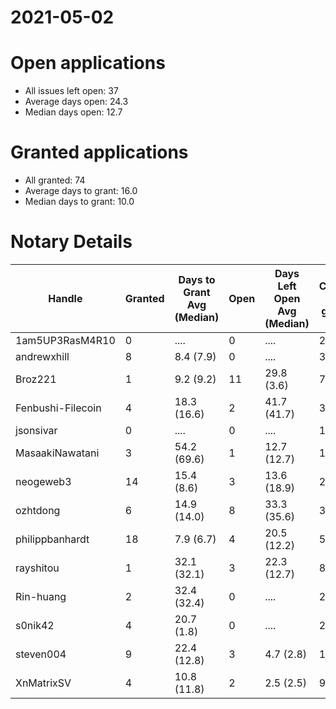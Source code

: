 2021-05-02
==========

# Open applications

- All issues left open: 37
- Average days open: 24.3
- Median days open: 12.7

# Granted applications

- All granted: 74
- Average days to grant: 16.0
- Median days to grant: 10.0

# Notary Details

| Handle            |   Granted | Days to Grant Avg (Median)   |   Open | Days Left Open Avg (Median)   |   Closed (no grant) |
|-------------------|-----------|------------------------------|--------|-------------------------------|---------------------|
| 1am5UP3RasM4R10   |         0 | ....                         |      0 | ....                          |                   2 |
| andrewxhill       |         8 | 8.4  (7.9)                   |      0 | ....                          |                  30 |
| Broz221           |         1 | 9.2  (9.2)                   |     11 | 29.8  (3.6)                   |                   7 |
| Fenbushi-Filecoin |         4 | 18.3  (16.6)                 |      2 | 41.7  (41.7)                  |                  32 |
| jsonsivar         |         0 | ....                         |      0 | ....                          |                  13 |
| MasaakiNawatani   |         3 | 54.2  (69.6)                 |      1 | 12.7  (12.7)                  |                  14 |
| neogeweb3         |        14 | 15.4  (8.6)                  |      3 | 13.6  (18.9)                  |                  26 |
| ozhtdong          |         6 | 14.9  (14.0)                 |      8 | 33.3  (35.6)                  |                  33 |
| philippbanhardt   |        18 | 7.9  (6.7)                   |      4 | 20.5  (12.2)                  |                  57 |
| rayshitou         |         1 | 32.1  (32.1)                 |      3 | 22.3  (12.7)                  |                   8 |
| Rin-huang         |         2 | 32.4  (32.4)                 |      0 | ....                          |                   2 |
| s0nik42           |         4 | 20.7  (1.8)                  |      0 | ....                          |                  20 |
| steven004         |         9 | 22.4  (12.8)                 |      3 | 4.7  (2.8)                    |                  19 |
| XnMatrixSV        |         4 | 10.8  (11.8)                 |      2 | 2.5  (2.5)                    |                   9 |